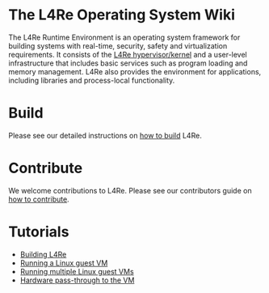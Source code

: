 # The L4Re Operating System Wiki

The L4Re Runtime Environment is an operating system framework for building
systems with real-time, security, safety and virtualization requirements. It
consists of the [L4Re hypervisor/kernel](https://l4re.org/fiasco/) and a
user-level infrastructure that includes basic services such as program loading
and memory management. L4Re also provides the environment for applications,
including libraries and process-local functionality.

# Build

Please see our detailed instructions on [how to build](BUILDING) L4Re.

# Contribute

We welcome contributions to L4Re. Please see our contributors guide
on [how to contribute](CONTRIBUTING).

# Tutorials

  * [Building L4Re](BUILDING)
  * [Running a Linux guest VM](LinuxVM)
  * [Running multiple Linux guest VMs](MultipleVMs)
  * [Hardware pass-through to the VM](HwPassThrough)
